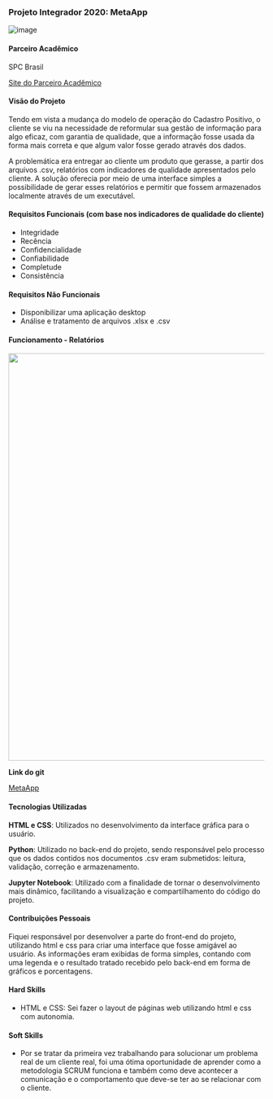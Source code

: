 
### Projeto Integrador 2020: MetaApp
![image](https://user-images.githubusercontent.com/42893957/195733032-478908f8-cc5c-4ead-a5a0-ab9b7a97091a.png)
  
#### Parceiro Acadêmico

SPC Brasil

[Site do Parceiro Acadêmico](https://www.spcbrasil.org.br)

  

#### Visão do Projeto

Tendo em vista a mudança do modelo de operação do Cadastro Positivo, o cliente se viu na necessidade de reformular sua gestão de informação para algo eficaz, com garantia de qualidade, que a informação fosse usada da forma mais correta e que algum valor fosse gerado através dos dados.	

A problemática era entregar ao cliente um produto que gerasse, a partir dos arquivos .csv, relatórios com indicadores de qualidade apresentados pelo cliente. A solução oferecia por meio de uma interface simples a possibilidade de gerar esses relatórios e permitir que fossem armazenados localmente através de um executável.

#### Requisitos Funcionais (com base nos indicadores de qualidade do cliente)
- Integridade 
- Recência
- Confidencialidade
- Confiabilidade
- Completude
- Consistência

#### Requisitos Não Funcionais
- Disponibilizar uma aplicação desktop
- Análise e tratamento de arquivos .xlsx e .csv

#### Funcionamento - Relatórios
<img src="https://user-images.githubusercontent.com/42893957/195733127-812559f2-9b1a-4c7f-b4bf-4f109bd981ef.png" width="800"/>

  
**Link do git**

  

[MetaApp](https://github.com/diegosilva789/Projeto_SPC/tree/master)

  

#### Tecnologias Utilizadas

**HTML e CSS**: Utilizados no desenvolvimento da interface gráfica para o usuário.

**Python**: Utilizado no back-end do projeto, sendo responsável pelo processo que os dados contidos nos documentos .csv eram submetidos: leitura, validação, correção e armazenamento.

**Jupyter Notebook**: Utilizado com a finalidade de tornar o desenvolvimento mais dinâmico, facilitando a visualização e compartilhamento do código do projeto.


#### Contribuições Pessoais

Fiquei responsável por desenvolver a parte do front-end do projeto, utilizando html e css para criar uma interface que fosse amigável ao usuário. As informações eram exibidas de forma simples, contando com uma legenda e o resultado tratado recebido pelo back-end em forma de gráficos e porcentagens.


#### Hard Skills
 - HTML e CSS: Sei fazer o layout de páginas web utilizando html e css com autonomia.


#### Soft Skills
 - Por se tratar da primeira vez trabalhando para solucionar um problema real de um cliente real, foi uma ótima oportunidade de aprender como a metodologia SCRUM funciona e também como deve acontecer a comunicação e o comportamento que deve-se ter ao se relacionar com o cliente.

